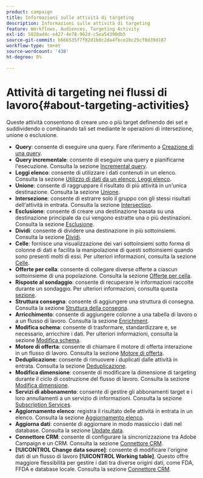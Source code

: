 ```yaml
---
product: campaign
title: Informazioni sulle attività di targeting
description: Informazioni sulle attività di targeting
feature: Workflows, Audiences, Targeting Activity
exl-id: 5028ad4c-e427-4e78-962d-c5ea54390db5
source-git-commit: b666535f7f82d1b8c2da4fbce1bc25cf8d39d187
workflow-type: tm+mt
source-wordcount: '438'
ht-degree: 8%

---
```


# Attività di targeting nei flussi di lavoro{#about-targeting-activities}



Queste attività consentono di creare uno o più target definendo dei set e suddividendo o combinando tali set mediante le operazioni di intersezione, unione o esclusione.

* **Query**: consente di eseguire una query. Fare riferimento a [Creazione di una query](query.md#creating-a-query).
* **Query incrementale**: consente di eseguire una query e pianificarne l&#39;esecuzione. Consulta la sezione [Incremental query](incremental-query.md).
* **Leggi elenco**: consente di utilizzare i dati contenuti in un elenco. Consulta la sezione [Utilizzo di dati da un elenco: Leggi elenco](../../platform/using/import-export-workflows.md#using-data-from-a-list--read-list).
* **Unione**: consente di raggruppare il risultato di più attività in un&#39;unica destinazione. Consulta la sezione [Unione](union.md).
* **Intersezione**: consente di estrarre solo il gruppo con gli stessi risultati dell&#39;attività in entrata. Consulta la sezione [Intersection](intersection.md).
* **Esclusione**: consente di creare una destinazione basata su una destinazione principale da cui vengono estratte una o più destinazioni. Consulta la sezione [Esclusione](exclusion.md).
* **Dividi**: consente di dividere una destinazione in più sottoinsiemi. Consulta la sezione [Dividi](split.md).
* **Celle**: fornisce una visualizzazione dei vari sottoinsiemi sotto forma di colonne di dati e facilita la manipolazione di questi sottoinsiemi quando sono presenti molti di essi. Per ulteriori informazioni, consulta la sezione [Celle](cells.md).
* **Offerte per cella**: consente di collegare diverse offerte a ciascun sottoinsieme di una popolazione. Consulta la sezione [Offerte per cella](offers-by-cell.md).
* **Risposte al sondaggio**: consente di recuperare le informazioni raccolte durante un sondaggio. Per ulteriori informazioni, consulta questa [sezione](../../surveys/using/getting-started-with-surveys.md).
* **Struttura consegna**: consente di aggiungere una struttura di consegna. Consulta la sezione [Struttura della consegna](../../workflow/using/delivery-outline.md).
* **Arricchimento**: consente di aggiungere colonne a una tabella di lavoro o a un flusso di lavoro. Consulta la sezione [Enrichment](../../workflow/using/enrichment.md).
* **Modifica schema**: consente di trasformare, standardizzare e, se necessario, arricchire i dati. Per ulteriori informazioni, consulta la sezione [Modifica schema](../../workflow/using/edit-schema.md).
* **Motore di offerta**: consente di chiamare il motore di offerta interazione in un flusso di lavoro. Consulta la sezione [Motore di offerta](../../workflow/using/offer-engine.md).
* **Deduplicazione**: consente di rimuovere i duplicati dalle attività in entrata. Consulta la sezione [Deduplicazione](../../workflow/using/deduplication.md).
* **Modifica dimensione**: consente di modificare la dimensione di targeting durante il ciclo di costruzione del flusso di lavoro. Consulta la sezione [Modifica dimensione](../../workflow/using/change-dimension.md).
* **Servizi di abbonamento**: consente di gestire gli abbonamenti target e i loro annullamenti a un servizio di informazioni. Consulta la sezione [Subscription Services](../../workflow/using/subscription-services.md).
* **Aggiornamento elenco**: registra il risultato delle attività in entrata in un elenco. Consulta la sezione [Aggiornamento elenco](../../workflow/using/list-update.md).
* **Aggiorna dati**: consente di aggiornare in modo massiccio i dati nel database. Consulta la sezione [Update data](../../workflow/using/update-data.md).
* **Connettore CRM**: consente di configurare la sincronizzazione tra Adobe Campaign e un CRM. Consulta la sezione [Connettore CRM](../../workflow/using/crm-connector.md).
* **[!UICONTROL Change data source]**: consente di modificare l&#39;origine dati di un flusso di lavoro **[!UICONTROL Working table]**. Questo offre maggiore flessibilità per gestire i dati tra diverse origini dati, come FDA, FFDA e database locale. Consulta la sezione [Connettore CRM](../../workflow/using/change-data-source.md).
